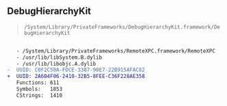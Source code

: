 ## DebugHierarchyKit

> `/System/Library/PrivateFrameworks/DebugHierarchyKit.framework/DebugHierarchyKit`

```diff

   - /System/Library/PrivateFrameworks/RemoteXPC.framework/RemoteXPC
   - /usr/lib/libSystem.B.dylib
   - /usr/lib/libobjc.A.dylib
-  UUID: C0F2C50A-FDCE-3387-90E7-22B915AFAC82
+  UUID: 2A604F06-2410-32B5-8FEE-C36F228AE358
   Functions: 611
   Symbols:   1853
   CStrings:  1410

```
